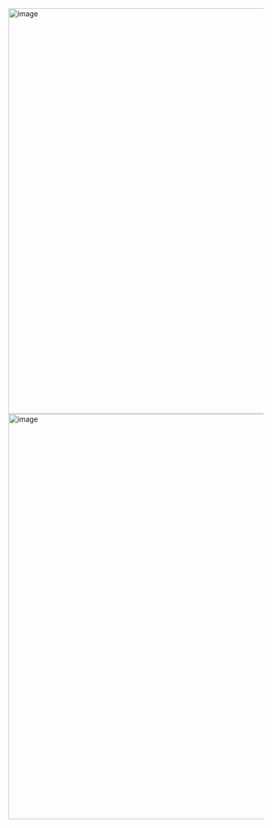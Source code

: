 <img width="600   " height="800  " alt="image" src="https://github.com/user-attachments/assets/1611967f-8aa9-4b33-bf8a-f7a044b1f09f" />

<img width="600  " height="800  " alt="image" src="https://github.com/user-attachments/assets/6eb8cfec-069d-4685-bcc2-d8b2f31a7c87" />
